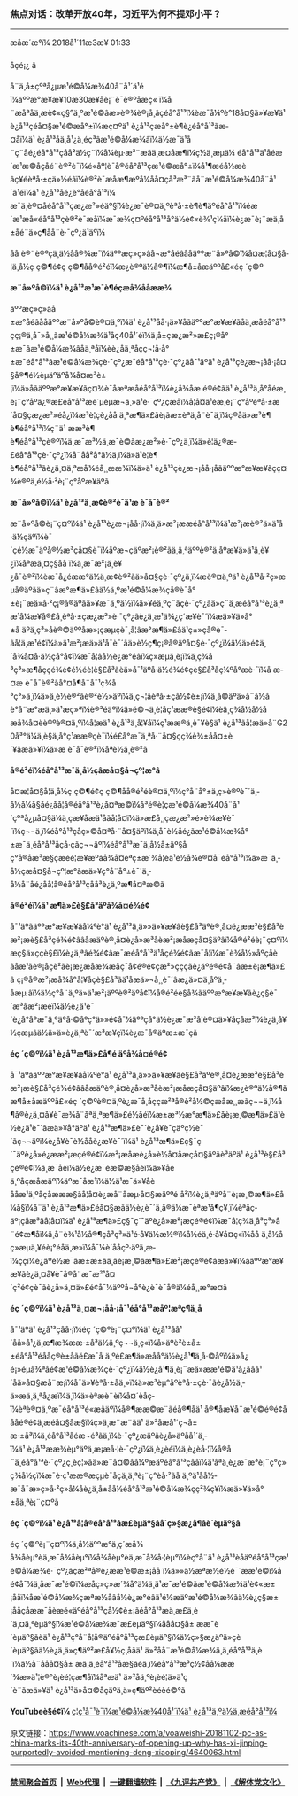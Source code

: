 ### 焦点对话：改革开放40年，习近平为何不提邓小平？
------------------------

<div class="published">
 <span class="date" title="ä¸­å½æ¶é´">
  <time datetime="2018-11-03T01:33:00+08:00">
   æåæ´æ°ï¼ 2018å¹´11æ3æ¥ 01:33
  </time>
 </span>
</div>
<br/>
<div class="wsw">
 <span class="dateline">
  åçé¡¿ â
 </span>
 <p class="xmsonormal">
  å¨ä¸­å±çºªå¿µæ¹é©å¼æ¾40å¨å¹´ä¹éï¼äººæ°æ¥æ¥10æ30æ¥åè¡¨è¯è®ºåæç« ï¼å¨æåªå­ä¸æè¢«ç§°ä¸ºæ¹é©âæ»è®¾è®¡å¸âçéå°å¹³ï¼èæ¯å¼ºè°18å¤§ä»¥æ¥ä¹ è¿å¹³çéå¤§æ¹é©æå°±ï¼æç¤ºä¹ è¿å¹³çæå°±è¶è¿éå°å¹³ãæ­¤åï¼ä¹ è¿å¹³åä¸å¹¿ä¸éç³âæ¹é©å¼æ¾âï¼ä½æ¯ä¹å¨ç¨åé¿éå°å¹³çåå²ä½ç¨ï¼å¼èµ·æ³¨æãä¸æ­¤åæ¶ï¼ç½ä¸æµä¼ éå°å¹³ä¹å­éæ´æ¹æ©åçåé¨è®²è¯ï¼é«åº¦è¯å®éå°å¹³çæ¹é©æå°±ï¼å¹¶æéå½æèâç¥éèªå·±çä»½éâï¼è®²è¯æåæ¶æºå¼åå¤çå³æ³¨ãå¨æ¹é©å¼æ¾40å¨å¹´ä¹éï¼ä¹ è¿å¹³åé¿è°åéå°å¹³ï¼ æ¯ä¸è®¤åéå°å¹³çæ¿æ²»éäº§ï¼è¿æ¯è®¤ä¸ºèªå·±è¶è¶äºéå°å¹³ï¼éæ´æ¹æå«éå°å¹³çè®²è¯æåï¼æ¯æ¾ç¤ºéå°å¹³å°ä½è¢«è¾¹ç¼åï¼è¿æ¯è¡¨æä¸­å±åé¨ä»ç¶å­å¨è·¯çº¿ä¹äºï¼
 </p>
 <p class="xmsonormal">
  åå è®¨è®ºçä¸ä½åå®¾æ¯ï¼äººæç»ç»âå¬æ°åéâååäººæ¨å»ºå©ï¼å¤æ¦å¤§å­¦ä¸­å½ç ç©¶é¢ç ç©¶åå®é²éï¼æ¿è®ºä½å®¶ï¼æ¶å±åæäººå£«éç ´ç©º
 </p>
 <div class="wsw__embed">
 </div>
 <p>
  <strong>
   æ¨å»ºå©ï¼ä¹ è¿å¹³æ¹æ¯è¶éçæå¾ååææ¾
  </strong>
 </p>
 <p>
  äººæç»ç»âå±æ°åéâååäººæ¨å»ºå©è®¤ä¸ºï¼ä¹ è¿å¹³åå·¡ä»¥åãäººæ°æ¥æ¥ãåä¸æåéå°å¹³çç¡®ä¸å¯»å¸¸ãæ¹é©å¼æ¾ä¹åç40å¹´éï¼ä¸­å±çæ¿æ²»æ­£ç¡®å°±æ¯âæ¹é©å¼æ¾âåä¸ªå­ï¼èè¿åä¸ªå­çç¬¦å·å°±æ¯éå°å¹³ãæ¹é©å¼æ¾çè·¯çº¿æ¯éå°å¹³çè·¯çº¿ãå¯¹äºä¹ è¿å¹³çè¿æ¬¡åå·¡å¤§å®¶é½èµäºäºå¾å¤æ³è±¡ï¼ä»åãäººæ°æ¥æ¥ãç¤¾è¯åæªæåéå°å¹³ï¼è¿å¾åæ é®é¢ãä¹ è¿å¹³ä¸å°åéæ¸è¡¨ç°åºä¿®æ­£éå°å¹³æè´µèµæ¬ä¸»ä¹è·¯çº¿çæåï¼å¦å¤ä¹éæ¸è¡¨ç°åºèªå·±æ´å¤§çæ¿æ²»éå¿ï¼æ³è¦çè¿åå ä¸ªæ¶ä»£ãè¡ãæ±èªä¸å¨è¯ä¸ï¼ç®åä»æ³è¶è¶éå°å¹³ï¼ç¨ä¹ ææ³è¶è¶éå°å¹³çè®ºï¼ä¸æ¯æ³½ä¸æ¯è©ãæ¿æ²»è·¯çº¿ä¸ï¼ä»è¦ä¿®æ­£éå°å¹³çè·¯çº¿ï¼å¨åå²å°ä½ä¸ï¼ä»ä¹è¦è¶è¶éå°å¹³ãè¿ä¸¤ä¸ªæå¾éå¸¸ææ¾ï¼ä»ä¹ è¿å¹³çè¿æ¬¡åå·¡åãäººæ°æ¥æ¥ãçç¤¾è®ºä¸­é½å·²è¡¨ç°åºæ¥äºã
 </p>
 <p>
  <strong>
   æ¨å»ºå©ï¼ä¹ è¿å¹³ä¸æ¢è®²è¯ä¹æ è¯å¯è®²
  </strong>
 </p>
 <p>
  æ¨å»ºå©è¡¨ç¤ºï¼ä¹ è¿å¹³è¿æ¬¡åå·¡ï¼ä¸ä»æ²¡ææéå°å¹³ï¼ä¹æ²¡æè®²ä»ä¹å·ä½çäºï¼è¯´çé½æ¯äºå®½æ³çå¤§è¯ï¼åºæ¬ç­äºæ²¡è®²ãä¸ä¸ªäººè®²ä¸åºæ¥ä»ä¹ä¸è¥¿ï¼åªæä¸¤ç§åå ï¼ä¸æ¯æ²¡ä¸è¥¿å¯è®²ï¼èæ¯å¿éææ°ä½ä¸æ¢è®²ãä»å¤§çè·¯çº¿ä¸ï¼æè®¤ä¸ºä¹ è¿å¹³å·²ç»æµå®äºãä»ç¨âæ°æ¶ä»£âä½ä¸ºæ¹é©å¼æ¾çå®è¯­å°±è¡¨æä»å·²ç¡®å®äºâä»¥æ¯ä¸ºä½ï¼ä»¥éä¸ºç¨âçè·¯çº¿ãä»ç¨ä¸æéå°å¹³è¿ä¸ªæ¹å¼æ¥å®£å¸èªå·±çæ¿æ²»è·¯çº¿ãè¿ä¸æ¹ä¾¿ç´æ¥è¯´ï¼æä»¥ä»å°±å äºä¸ç³»åè®©äººåæ»¡çæµçè¯¸å¦âæ°æ¶ä»£âä¹ç±»çå®è¯­ãå¦ä¸æ¹é¢ï¼ä»ä¹æ²¡æä»ä¹å¯è¯´ãä»è½ç¶ç¡®å®äºå¤§è·¯çº¿ï¼ä½ä»é¢ä¸´å¾å¤å·ä½çå°å¢ï¼æ¯å¦âå½è¿æ°éâï¼ç»æµä¸è¡ï¼ä¸­ç¾å³ç³»æ¶åç­ç­é¾é¢é½éè¦è§£å³ãèä»å¯¹äºå·ä½é¾é¢çè§£å³åç¼ºå°æè·¯ï¼å æ­¤æ è¯å¯è®²ãå°¤å¶å¨å¯¹ç¾å³ç³»ä¸ï¼ä»ä¸è½è®²ãè®²è½»äºï¼ä¸ç¬¦åèªå·±çå½¢è±¡ï¼ä¸å©äºä»å¨å½åè°å¨æ°æä¸»ä¹æç»ªï¼è®²éäºï¼ä»é©¬ä¸è¦åç¹ææ®è§é¢ï¼èä¸ç¾å½å½åæå¾å¤èè®ºè®¤ä¸ºï¼å¦æä¹ è¿å¹³ä¸å¦¥åï¼ç¹ææ®ä¸è¯¥è§ä¹ è¿å¹³ãå¦æä»å¨G20å³°ä¼ä¸è§ä¸å°ç¹ææ®çè¯ï¼é£å°æ¯ä¸ªå·¨å¤§çç¾è¾±åå¤±è´¥ãæä»¥ï¼ä»æ è¯å¯è®²ï¼åªè½ä¸è®²ã
 </p>
 <p>
  <strong>
   å®é²éï¼éå°å¹³æ¯ä¸­å½çâæå¤§å¬çº¦æ°â
  </strong>
 </p>
 <p>
  å¤æ¦å¤§å­¦ä¸­å½ç ç©¶é¢ç ç©¶åå®é²éè®¤ä¸ºï¼ç°å¨å°±ä¸ç»è®ºè¯´ä¸­å½å¼å§åé¿åå¦å®éå°å¹³è¿å¤ªæ©ï¼å³é®è¦çæ¹é©å¼æ¾40å¨å¹´çºªå¿µå¤§ä¼ä¸çæ¥åæä¹åãå¦å¤ï¼ä»æ­£å¸¸çæ¿æ²»é»è¾æ¥è¯´ï¼ç¬¬ä¸ï¼éå°å¹³çåç»©å¤ªå·¨å¤§äºï¼ä¸å¯è½åé¿ãæ¹é©å¼æ¾å°±æ¯ä¸éå°å¹³åç­å·çãç¬¬äºï¼éå°å¹³æ¯ä¸­å½å±äº§åç°å®åæ³æ§çæéè¦æ¥æºãå¾å¤èªç±æ´¾å­¦èä¹é½å¾è®¤å¯éå°å¹³ï¼ä»æ¯ä¸­å½çæå¤§å¬çº¦æ°ãæä»¥ç°å¨å°±è¯´ä¸­å½å¨åé¿åå¦å®éå°å¹³çåå³è¿ä¸ºæ¶å¤ªæ©ã
 </p>
 <p>
  <strong>
   å®é²éï¼ä¹ æ¶ä»£è§£å³äºå¾å¤é¾é¢
  </strong>
 </p>
 <p>
  å¯¹äºãäººæ°æ¥æ¥ãå¼ºè°ä¹ è¿å¹³ä¸ä»»ä»¥æ¥âè§£å³äºè®¸å¤é¿ææ³è§£å³èæ²¡æè§£å³çé¾é¢ââåæäºè®¸å¤è¿å»æ³åèæ²¡æåæçå¤§äºâï¼å®é²éè¡¨ç¤ºï¼æç§ä»ççè§£ï¼è¿ä¸ªâé¾é¢âæ¯æéå°å¹³ä¹åçé¾é¢ãæ¯å¦ï¼æ¯è¾å½»åºçåèãåæ¹ãè®¡åçè²ãè¡æ¿æåæ¾æåç¯å¢é®é¢çæ²»çç­ç­ãè¿äºé®é¢å¨âæ±è¡æ¶ä»£â ç¡®å®æ²¡æå¾å°å¦¥åçè§£å³ãä¹åæä»¬å¸¸è¯´âæ¿ä»¤ä¸åºä¸­åæµ·âï¼ä½ç°å¨ä¸ºä»ä¹æ²¡äººè®²äºå¢ï¼å®é²éè§å¾ãäººæ°æ¥æ¥ãè¿ç§è¯´æ³åæ²¡æéï¼ä½è¿ä¹è¯´è¿å°åºæ¯ä¸ºäºå·©åºç°ä»»é¢å¯¼äººçå°ä½è¿æ¯æ³å¦è®¤ä»¥åçåæ³ï¼è¿ä¸å¥½çæµãä½ä»ä»è¿ä¸ªè¯´æ³æ¥çï¼è¿æ¯å®äºæ±æ¯çã
 </p>
 <p>
  <strong>
   éç ´ç©ºï¼ä¹ è¿å¹³æ¶ä»£å¶é äºå¾å¤é®é¢
  </strong>
 </p>
 <p>
  å¯¹äºãäººæ°æ¥æ¥ãå¼ºè°ä¹ è¿å¹³ä¸ä»»ä»¥æ¥âè§£å³äºè®¸å¤é¿ææ³è§£å³èæ²¡æè§£å³çé¾é¢ââåæäºè®¸å¤è¿å»æ³åèæ²¡æåæçå¤§äºâï¼æ¿è®ºä½å®¶ãæ¶å±åæäººå£«éç ´ç©ºè®¤ä¸ºè¿æ¯å¸åççæ²ªå®è²å½©çæå­æ¸¸æãç¬¬ä¸ï¼å¶å®è¿ä¸¤å¥è¯æ¾å¨åªä¸ªæ¶ä»£é½åéï¼æ±æ³½æ°æ¶ä»£åè¡æ¸©æ¶ä»£ä¹è½è¿ä¹è¯´ãæä»¥å°äºä¹ è¿å¹³æ¶ä»£è¯´è¿å¥è¯ç­äºç½è¯´ãç¬¬äºï¼è¿å¥è¯è½ååè¿æ¥è¯´ï¼ä¹ è¿å¹³æ¶ä»£ç§¯ç´¯äºè¿å»é¿ææ²¡æçé®é¢ï¼æ²¡æåæè¿å»è½å¤åæçå¤§äºãè³äºä¹ è¿å¹³è§£å³çé®é¢ï¼ä¸æ¯åèï¼ä½è¿æ¯éæ©æ§åèï¼ä»¥åèä¸ºåçæåæäºï¼äºæ¯åæ¹ï¼ä½ä¹æ¯ä»¥åèååæ¹ä¸ºåçåæææ§ãå¦å¤è¿æå¨åæµ·å¤§æäººé å²ï¼è¿ä¸ªäºå¨è¡æ¸©æ¶ä»£å¼å§ï¼å¨ä¹ è¿å¹³æ¶ä»£éå¤§æãä½è¿è¯´ä¸å®ä¼æ¯èªæ¹å¶ç¥¸ï¼èªåç­äº¡çåæ³ãå¦å¤ï¼ä¹ è¿å¹³æ¶ä»£ç§¯ç´¯äºè¿å»æ²¡æçé®é¢ï¼æ¯å¦ç¾ä¸­å³ç³»å¨é¢æ¶åï¼ä¸å¨è¾¹å½å®¶çå³ç³»ä¹é·å¥ä½æ½®ï¼å½éä¸é·å¥å­¤ç«ï¼åå ä¸å½åç»æµä¸¥éè¡°éåä¸æ»ï¼å¯¼è´ååçº·äºä¸æ­ï¼ç­ç­ï¼è¿äºé½æ¯âæ±æ±âä¸âè¡æ¸©âæ¶ä»£æ²¡æçé®é¢ãæä»¥ï¼ãäººæ°æ¥æ¥ãè¿ä¸¤å¥è¯å®å¨æ¯æ²¹å¤´ç²é¢çè¯ãè¿å»ä¸¤ä»£é¢å¯¼äººå¬å°è¿è¯è¯å®ä¼éå¸¸æ°æ¤ã
 </p>
 <p>
  <strong>
   éç ´ç©ºï¼ä¹ è¿å¹³ä¸¤æ¬¡åå·¡å¯¹éå°å¹³æåº¦æªç¶ä¸å
  </strong>
 </p>
 <p>
  å¯¹äºä¹ è¿å¹³çåå·¡ï¼éç ´ç©ºè¡¨ç¤ºï¼ä¹ è¿å¹³å­å¹´åå»å¹¿ä¸æ¶æ¾ææ·±å³ä½ä¸ºç¬¬ä¸ç«ï¼å»äºè²è±å±±éå°å¹³éååç®è±åãé£æ¯å ä¸ºé£æ¶ä»æåå°ä½è¿å¹¶ä¸å·©åºï¼ä»å¿é¡»éµå¾ªåé¢æ¹é©å¼æ¾çè·¯çº¿ï¼ä½è¿å¹¶ä¸è¡¨æä»ææ¹é©ä¹å¿ãå­å¹´åä»å¤§æå¨æ¡ï¼å¯ä»¥èªå·±åä¸»ï¼ä»æ³èµ°åºèªå·±çè·¯ãè¿å½ä¸­ä»æä¸ä¸ªå¿æï¼ä¸ï¼ä»èªæè¨èï¼å¤´èåç­ï¼èªè®¤ä¸ºæ¯éå°å¹³é«æãäºï¼å®¶ææ©æ¨ãéå®¶åä¹ å®¶åæ¥å¨æ¹é©é®é¢åå­åé®é¢ä¸æéå¤§åæ­§ï¼ç»ä¸æ¨æ¨ãä¹ ä»²åæå¹´ç¬å±æ·±å³ï¼ä¸éå°å¹³åéæ¬é³ãä¸ï¼è·¯çº¿æäºãè¿å»äºå­å¹´ä¸­ï¼ä¹ è¿å¹³ææ¾èµ°äºä¸æ¡æå·¦è·¯çº¿ï¼ä¸è¿èéï¼ä¸è¿èå·¦ï¼å®å¨ä¸éå°å¹³è·¯çº¿ç¸èç¦»ãä»æ¨å¤©åå¼ºæäºéå°å¹³çåå­ï¼ä¹åªä¸è¿æ¯æ³è¡¨ç°ç»ç¾å½çï¼æ¯è·ç¹ææ®æçµè¯åçä¸ä¸ªè¡¨ç°èå·²ãå ä¸ºä¹åå½­æ¯å¯æ»ç»å·²ç»å¼åè¿ä¸­å±åå½éå°å¹³æ¹é©å¼æ¾çç²¾ç¥ï¼æä»¥ä»å°±åä¸ªè¡¨ç¤ºã
 </p>
 <p>
  <strong>
   éç ´ç©ºï¼ä¹ è¿å¹³å¦å®éå°å¹³âæ­£èµäº§âå´ç»§æ¿å¶âè´èµäº§â
  </strong>
 </p>
 <p>
  éç ´ç©ºè¡¨ç¤ºï¼ä¸­å½äººæ°ä¸ç´æå¾å¾åèµ°èä¸æ¯å¾åèµ°ï¼å¾åèµ°èä¸æ¯å¾å·¦èµ°ï¼èç°å¨ä¹ è¿å¹³èåäºéå°å¹³çæ¹é©å¼æ¾è·¯çº¿ãçæ²ªå®è¿ææ¹é©æ±¡åå ï¼ä»»ä½æªæ½é½è¯´ææ¹é©ï¼åé¢å¯¼ä¸åæ¯æ¹é©ï¼æåç»ç»æ´¾å°ä¼ä¸ä¹æ¯æ¹é©ãæ¹é©å¼æ¾ä¹è¢«æ±¡ååï¼åæ¹é©å¼æ¾çæªæ½åâå½è¿æ°éâä¹é½æäºæ¹é©å¼æ¾ãä½è¿ç§æ±¡ååçåææ¯åèæé«äºéå°å¹³çå½¢è±¡ãéå°å¹³æä¸æ­£ä¸è´ä¸¤ä¸ªèµäº§ï¼æ¹é©å¼æ¾æ¯æ­£èµäº§ï¼å­åå¤§å± ææ¯è´èµäº§ãèä¹ è¿å¹³ç°å¨å¦å®äºéå°å¹³çæ­£èµäº§ï¼ä½ç»§æ¿äºä»çè´èµäº§ãä½è¿ä¸ä»ç¶äº²æ­£å¥½ç¸åãä¹ ä»²åå¨æ¹é©å¼æ¾ä¸ä¸éå°å¹³ä¸è´ï¼ä½å¨å­åå¤§å± æä¸ä¸éå°å¹³åæ­§ãèä¸ï¼éå°å¹³æ³ç½¢åå¼ææ´¾æ»ä¹¦è®°è¡èé¦çæ¶åï¼åªæä¹ ä»²åä¸ºè¡èé¦ä»ä¹ç´è¨ãæä»¥ä¹ è¿å¹³ä»å¤©åçäºä¸ä»ç¶äº²èéèé©°ã
 </p>
 <p class="xmsonormal">
  <strong>
   YouTubeè§é¢ï¼
  </strong>
  <a class="wsw__a" href="https://youtu.be/Sw-GrUS3Xjw" target="_blank">
   ç¦ç¹å¯¹è¯ï¼æ¹é©å¼æ¾40å¹´ï¼ä¹ è¿å¹³ä¸ºä½ä¸æéå°å¹³ï¼
  </a>
  <span style="color:black">
  </span>
 </p>
 <div class="clear">
 </div>
 <div class="mediaReplacer externalMedia">
  <div class="c-sticky-container">
   <div class="c-sticky-element" data-sp_api="youtube">
    <span class="c-sticky-element__close-el c-sticky-element__swipe-el ta-c" title="å³é­">
     <span class="ico ico-close m-0">
     </span>
    </span>
    <div class="external-content-placeholder">
    </div>
    <script>
    </script>
   </div>
  </div>
 </div>
 <p class="xmsonormal">
 </p>
 <p class="xmsonormal">
 </p>
 <p>
 </p>
 <p>
 </p>
 <p>
 </p>
</div>

原文链接：https://www.voachinese.com/a/voaweishi-20181102-pc-as-china-marks-its-40th-anniversary-of-opening-up-why-has-xi-jinping-purportedly-avoided-mentioning-deng-xiaoping/4640063.html


------------------------
#### [禁闻聚合首页](https://github.com/gfw-breaker/banned-news/blob/master/README.md) &nbsp;|&nbsp; [Web代理](https://github.com/gfw-breaker/open-proxy/blob/master/README.md) &nbsp;|&nbsp;  [一键翻墙软件](https://github.com/gfw-breaker/nogfw/blob/master/README.md) &nbsp;|&nbsp; [《九评共产党》](https://github.com/gfw-breaker/9ping.md/blob/master/README.md#九评之一评共产党是什么) &nbsp;|&nbsp; [《解体党文化》](https://github.com/gfw-breaker/jtdwh.md/blob/master/README.md#绪论)